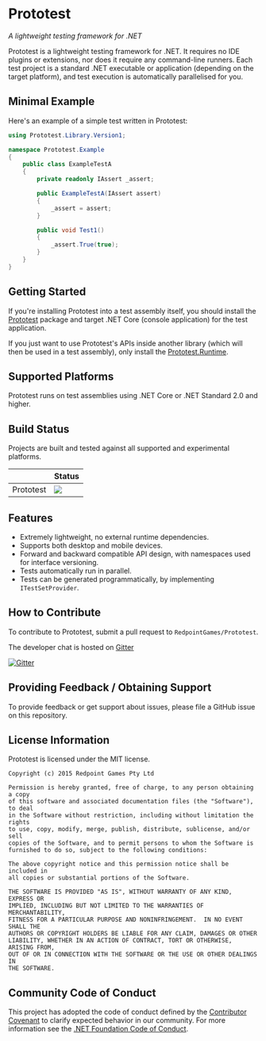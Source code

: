 Prototest
=====================

_A lightweight testing framework for .NET_

Prototest is a lightweight testing framework for .NET.  It requires no IDE plugins or extensions, nor does it require any command-line runners.  Each test project is a standard .NET executable or application (depending on the target platform), and test execution is automatically parallelised for you.

Minimal Example
------------------

Here's an example of a simple test written in Prototest:

```csharp
using Prototest.Library.Version1;

namespace Prototest.Example
{
    public class ExampleTestA
    {
        private readonly IAssert _assert;

        public ExampleTestA(IAssert assert)
        {
            _assert = assert;
        }

        public void Test1()
        {
            _assert.True(true);
        }
    }
}
```

Getting Started
------------------

If you're installing Prototest into a test assembly itself, you should install the [Prototest](https://www.nuget.org/packages/Prototest/) package and target .NET Core (console application) for the test application.

If you just want to use Prototest's APIs inside another library (which will then be used in a test assembly), only install the [Prototest.Runtime](https://www.nuget.org/packages/Prototest.Runtime/).

Supported Platforms
----------------------

Prototest runs on test assemblies using .NET Core or .NET Standard 2.0 and higher.

Build Status
-------------

Projects are built and tested against all supported and experimental platforms.

|     | Status |
| --- | ----- |
| Prototest | ![](https://build-oss.redpoint.games/buildStatus/icon?job=RedpointGames/Prototest/master) |

Features
------------

* Extremely lightweight, no external runtime dependencies.
* Supports both desktop and mobile devices.
* Forward and backward compatible API design, with namespaces used for interface versioning.
* Tests automatically run in parallel.
* Tests can be generated programmatically, by implementing `ITestSetProvider`.

How to Contribute
--------------------

To contribute to Prototest, submit a pull request to `RedpointGames/Prototest`.

The developer chat is hosted on [Gitter](https://gitter.im/RedpointGames/Prototest)

[![Gitter](https://badges.gitter.im/RedpointGames/Prototest.svg)](https://gitter.im/RedpointGames/Prototest?utm_source=badge&utm_medium=badge&utm_campaign=pr-badge)

Providing Feedback / Obtaining Support
-----------------------------------------

To provide feedback or get support about issues, please file a GitHub issue on this repository.

License Information
---------------------

Prototest is licensed under the MIT license.

```
Copyright (c) 2015 Redpoint Games Pty Ltd

Permission is hereby granted, free of charge, to any person obtaining a copy
of this software and associated documentation files (the "Software"), to deal
in the Software without restriction, including without limitation the rights
to use, copy, modify, merge, publish, distribute, sublicense, and/or sell
copies of the Software, and to permit persons to whom the Software is
furnished to do so, subject to the following conditions:

The above copyright notice and this permission notice shall be included in
all copies or substantial portions of the Software.

THE SOFTWARE IS PROVIDED "AS IS", WITHOUT WARRANTY OF ANY KIND, EXPRESS OR
IMPLIED, INCLUDING BUT NOT LIMITED TO THE WARRANTIES OF MERCHANTABILITY,
FITNESS FOR A PARTICULAR PURPOSE AND NONINFRINGEMENT.  IN NO EVENT SHALL THE
AUTHORS OR COPYRIGHT HOLDERS BE LIABLE FOR ANY CLAIM, DAMAGES OR OTHER
LIABILITY, WHETHER IN AN ACTION OF CONTRACT, TORT OR OTHERWISE, ARISING FROM,
OUT OF OR IN CONNECTION WITH THE SOFTWARE OR THE USE OR OTHER DEALINGS IN
THE SOFTWARE.
```

Community Code of Conduct
------------------------------

This project has adopted the code of conduct defined by the [Contributor Covenant](http://contributor-covenant.org/) to clarify expected behavior in our community. For more information see the [.NET Foundation Code of Conduct](http://www.dotnetfoundation.org/code-of-conduct).
